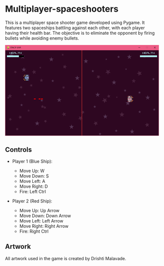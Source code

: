# Multiplayer-spaceshooters
This is a multiplayer space shooter game developed using Pygame. It features two spaceships battling against each other, with each player having their health bar. The objective is to eliminate the opponent by firing bullets while avoiding enemy bullets.

![Alt](multiplayer-spaceshooter/image.PNG)

## Controls

- Player 1 (Blue Ship):
  - Move Up: W
  - Move Down: S
  - Move Left: A
  - Move Right: D
  - Fire: Left Ctrl

- Player 2 (Red Ship):
  - Move Up: Up Arrow
  - Move Down: Down Arrow
  - Move Left: Left Arrow
  - Move Right: Right Arrow
  - Fire: Right Ctrl

## Artwork

All artwork used in the game is created by Drishti Malavade. 
